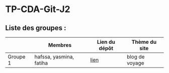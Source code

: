# TP-CDA-Git-J2

## Liste des groupes :
|                |Membres                        |Lien du dépôt                                                | Thème du site |
|----------------|-------------------------------|-------------------------------------------------------------|---------------|
|Groupe 1        |hafssa, yasmina, fatiha        |[lien](https://github.com/FATI-A/blog-voyage)                |blog de voyage |
